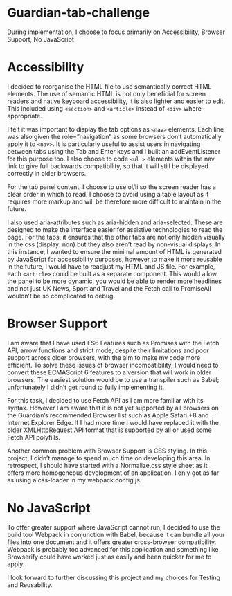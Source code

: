 # Guardian-tab-challenge

During implementation, I choose to focus primarily on Accessibility, Browser Support, No JavaScript

# Accessibility

I decided to reorganise the HTML file to use semantically correct HTML elements. The use of semantic HTML is not only beneficial for screen readers and native keyboard accessibility, it is also lighter and easier to edit. This included using `<section>` and `<article>` instead of `<div>` where appropriate.


I felt it was important to display the tab options as `<nav>` elements. Each line was also given the role=”navigation” as some browsers don’t automatically apply it to `<nav>`. It is particularly useful to assist users in navigating between tabs using the Tab and Enter keys and I built an addEventListener for this purpose too. I also choose to code `<ul >` elements within the nav link to give full backwards compatibility, so that it will still be displayed correctly in older browsers.

For the tab panel content, I choose to use ol/li so the screen reader has a clear order in which to read. I choose to avoid using a table layout as it requires more markup and will be therefore more difficult to maintain in the future.

I also used aria-attributes such as aria-hidden and aria-selected. These are designed to make the interface easier for assistive technologies to read the page. For the tabs, it ensures that the other tabs are not only hidden visually in the css (display: non) but they also aren’t read by non-visual displays. 
In this instance, I wanted to ensure the minimal amount of HTML is generated by JavaScript for accessibility purposes, however to make it more reusable in the future, I would have to readjust my HTML and JS file. For example, each `<article>` could be built as a separate component. This would allow the panel to be more dynamic, you would be able to render more headlines and not just UK News, Sport and Travel and the Fetch call to PromiseAll wouldn’t be so complicated to debug. 
 
# Browser Support

I am aware that I have used ES6 Features such as Promises with the Fetch API, arrow functions and strict mode, despite their limitations and poor support across older browsers, with the aim to make my code more efficient.
To solve these issues of browser incompatibility, I would need to convert these ECMAScript 6 features to a version that will work in older browsers. The easiest solution would be to use a transpiler such as Babel;  unfortunately I didn’t get round to fully implementing it. 

For this task, I decided to use Fetch API as I am more familiar with its syntax. However I am aware that it is not yet supported by all browsers on the Guardian’s recommended Browser list such as Apple Safari +8 and Internet Explorer Edge. If I had more time I would have replaced it with the older XMLHttpRequest API format that is supported by all or used some Fetch API polyfills. 

Another common problem with Browser Support is CSS styling. In this project, I didn’t manage to spend much time on developing this area. In retrospect, I should have started with a Normalize.css style sheet as it offers more homogeneous development of an application. I only got as far as using a css-loader in my webpack.config.js. 


# No JavaScript
To offer greater support where JavaScript cannot run, I decided to use the build tool Webpack in conjunction with Babel, because it can bundle all your files into one document and it offers greater cross-browser compatibility. Webpack is probably too advanced for this application and something like Browserify could have worked just as easily and been quicker for me to apply. 

I look forward to further discussing this project and my choices for Testing and Reusability. 
